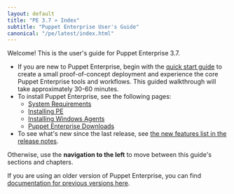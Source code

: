 ```yaml
---
layout: default
title: "PE 3.7 » Index"
subtitle: "Puppet Enterprise User's Guide"
canonical: "/pe/latest/index.html"
---
```


Welcome! This is the user's guide for Puppet Enterprise 3.7.

* If you are new to Puppet Enterprise, begin with the [quick start guide](./quick_start.html) to create a small proof-of-concept deployment and experience the core Puppet Enterprise tools and workflows. This guided walkthrough will take approximately 30-60 minutes.
* To install Puppet Enterprise, see the following pages:
    * [System Requirements](./install_system_requirements.html)
    * [Installing PE](./install_basic.html)
    * [Installing Windows Agents](./install_windows.html)
    * [Puppet Enterprise Downloads](http://info.puppetlabs.com/download-pe.html)
* To see what's new since the last release, see [the new features list in the release notes](./release_notes.html).

Otherwise, use the **navigation to the left** to move between this guide's sections and chapters.

If you are using an older version of Puppet Enterprise, you can find [documentation for previous versions here](/pe/index.html).
